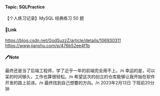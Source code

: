 #### Topic: SQLPractice
【个人练习记录】MySQL 经典练习 50 题

#### 🔗Link
https://blog.csdn.net/GodSuzzZ/article/details/106930311
https://www.jianshu.com/p/476b52ee4f1b

#### 🖊Note
最终还是当了后端工程师，学了近乎一年的前端完全用不上。/n
幸运的是，可以呆的时间够久，工作也算很轻松。/n
希望这次的创立的仓库能够让我开始在软件开发的路上前进。/n
最终找到自己想要的方向。/n
2023年2月13日 下班前20分钟
